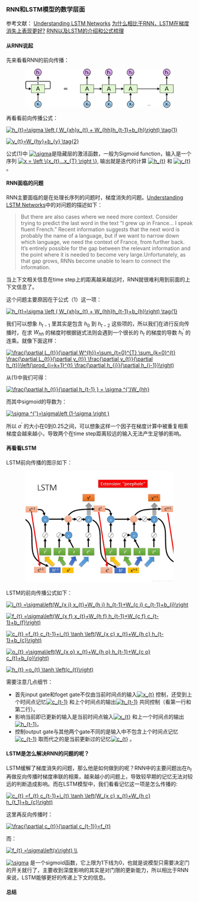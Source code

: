 ### RNN和LSTM模型的数学层面

参考文献：
[Understanding LSTM Networks]
[为什么相比于RNN，LSTM在梯度消失上表现更好?]
[RNN以及LSTM的介绍和公式梳理]

[Understanding LSTM Networks]: http://colah.github.io/posts/2015-08-Understanding-LSTMs/

[为什么相比于RNN，LSTM在梯度消失上表现更好?]: https://www.zhihu.com/question/44895610/answer/616818627

[RNN以及LSTM的介绍和公式梳理]: https://blog.csdn.net/dark_scope/article/details/47056361

#### 从RNN说起

先来看看RNN的前向传播：

<div align="center">
<img src="graph/RNN-unrolled.jpg" width=400>
</div>

再看看前向传播公式：

<a href="https://www.codecogs.com/eqnedit.php?latex=h_{t}=\sigma&space;\left&space;(&space;W_{xh}x_{t}&space;&plus;&space;W_{hh}h_{t-1}&plus;b_{h}\right)&space;\tag{1}" target="_blank"><img src="https://latex.codecogs.com/gif.latex?h_{t}=\sigma&space;\left&space;(&space;W_{xh}x_{t}&space;&plus;&space;W_{hh}h_{t-1}&plus;b_{h}\right)&space;\tag{1}" title="h_{t}=\sigma \left ( W_{xh}x_{t} + W_{hh}h_{t-1}+b_{h}\right) \tag{1}" /></a>

<a href="https://www.codecogs.com/eqnedit.php?latex=y_{t}=W_{hy}&plus;b_{y}&space;\tag{2}" target="_blank"><img src="https://latex.codecogs.com/gif.latex?y_{t}=W_{hy}&plus;b_{y}&space;\tag{2}" title="y_{t}=W_{hy}+b_{y} \tag{2}" /></a>

公式(1)中 <a href="https://www.codecogs.com/eqnedit.php?latex=\sigma" target="_blank"><img src="https://latex.codecogs.com/gif.latex?\sigma" title="\sigma" /></a>是隐藏层的激活函数，一般为Sigmoid function，输入是一个序列  <a href="https://www.codecogs.com/eqnedit.php?latex=x&space;=&space;\left&space;\{x_{t}...x_{T}&space;\right&space;\}" target="_blank"><img src="https://latex.codecogs.com/gif.latex?x&space;=&space;\left&space;\{x_{t}...x_{T}&space;\right&space;\}" title="x = \left \{x_{t}...x_{T} \right \}" /></a>, 输出就是迭代的计算 <a href="https://www.codecogs.com/eqnedit.php?latex=h_{t}" target="_blank"><img src="https://latex.codecogs.com/gif.latex?h_{t}" title="h_{t}" /></a> 和 <a href="https://www.codecogs.com/eqnedit.php?latex=y_{t}" target="_blank"><img src="https://latex.codecogs.com/gif.latex?y_{t}" title="y_{t}" /></a>。

#### RNN面临的问题
RNN主要面临的是在处理长序列的问题时，梯度消失的问题。[Understanding LSTM Networks]中的对问题的描述如下：
>But there are also cases where we need more context. Consider trying to predict the last word in the text “I grew up in France… I speak fluent French.” Recent information suggests that the next word is probably the name of a language, but if we want to narrow down which language, we need the context of France, from further back. It’s entirely possible for the gap between the relevant information and the point where it is needed to become very large.Unfortunately, as that gap grows, RNNs become unable to learn to connect the information.

当上下文相关信息在time step上的距离越来越远时，RNN就很难利用到前面的上下文信息了。


这个问题主要原因在于公式（1）这一项：


<a href="https://www.codecogs.com/eqnedit.php?latex=h_{t}=\sigma&space;\left&space;(&space;W_{xh}x_{t}&space;&plus;&space;W_{hh}h_{t-1}&plus;b_{h}\right)&space;\tag{1}" target="_blank"><img src="https://latex.codecogs.com/gif.latex?h_{t}=\sigma&space;\left&space;(&space;W_{xh}x_{t}&space;&plus;&space;W_{hh}h_{t-1}&plus;b_{h}\right)&space;\tag{1}" title="h_{t}=\sigma \left ( W_{xh}x_{t} + W_{hh}h_{t-1}+b_{h}\right) \tag{1}" /></a>

我们可以想象 $h_{t-1}$ 里其实是包含 $h_{0}$ 到 $h_{t-2}$ 这些项的，所以我们在进行反向传播时，在求 $W_{hh}$ 的梯度时根据链式法则会遇到一个很长的 $h_{t}$ 的梯度的导数 $h_{t}^{'}$ 的连乘。就像下面这样：

<a href="https://www.codecogs.com/eqnedit.php?latex=\frac{\partial&space;L_{t}}{\partial&space;W^{h}}=\sum_{t=0}^{T}&space;\sum_{k=0}^{t}&space;\frac{\partial&space;L_{t}}{\partial&space;y_{t}}&space;\frac{\partial&space;y_{t}}{\partial&space;h_{t}}\left(\prod_{j=k&plus;1}^{t}&space;\frac{\partial&space;h_{j}}{\partial&space;h_{j-1}}\right)" target="_blank"><img src="https://latex.codecogs.com/gif.latex?\frac{\partial&space;L_{t}}{\partial&space;W^{h}}=\sum_{t=0}^{T}&space;\sum_{k=0}^{t}&space;\frac{\partial&space;L_{t}}{\partial&space;y_{t}}&space;\frac{\partial&space;y_{t}}{\partial&space;h_{t}}\left(\prod_{j=k&plus;1}^{t}&space;\frac{\partial&space;h_{j}}{\partial&space;h_{j-1}}\right)" title="\frac{\partial L_{t}}{\partial W^{h}}=\sum_{t=0}^{T} \sum_{k=0}^{t} \frac{\partial L_{t}}{\partial y_{t}} \frac{\partial y_{t}}{\partial h_{t}}\left(\prod_{j=k+1}^{t} \frac{\partial h_{j}}{\partial h_{j-1}}\right)" /></a>

从(1)中我们可得：

<a href="https://www.codecogs.com/eqnedit.php?latex=\frac{\partial&space;h_{t}}{\partial&space;h_{t-1}&space;}&space;=&space;\sigma&space;^{'}W_{hh}" target="_blank"><img src="https://latex.codecogs.com/gif.latex?\frac{\partial&space;h_{t}}{\partial&space;h_{t-1}&space;}&space;=&space;\sigma&space;^{'}W_{hh}" title="\frac{\partial h_{t}}{\partial h_{t-1} } = \sigma ^{'}W_{hh}" /></a>

而其中sigmoid的导数为：

<a href="https://www.codecogs.com/eqnedit.php?latex=\sigma&space;^{'}=\sigma\left&space;(1-\sigma&space;\right&space;)" target="_blank"><img src="https://latex.codecogs.com/gif.latex?\sigma&space;^{'}=\sigma\left&space;(1-\sigma&space;\right&space;)" title="\sigma ^{'}=\sigma\left (1-\sigma \right )" /></a>

所以 $\sigma ^{'}$ 的大小在0到0.25之间，可以想象这样一个因子在梯度计算中被重复相乘梯度会越来越小，导致两个在time step距离较远的输入无法产生足够的影响。

#### 再看看LSTM
LSTM前向传播的图示如下：

<div align="center">
<img src="graph/lstm-lhy.jpg" width=400>
</div>

LSTM的前向传播公式如下：

<a href="https://www.codecogs.com/eqnedit.php?latex=i_{t}&space;=\sigma\left(W_{x&space;i}&space;x_{t}&plus;W_{h&space;i}&space;h_{t-1}&plus;W_{c&space;i}&space;c_{t-1}&plus;b_{i}\right" target="_blank"><img src="https://latex.codecogs.com/gif.latex?i_{t}&space;=\sigma\left(W_{x&space;i}&space;x_{t}&plus;W_{h&space;i}&space;h_{t-1}&plus;W_{c&space;i}&space;c_{t-1}&plus;b_{i}\right" title="i_{t} =\sigma\left(W_{x i} x_{t}+W_{h i} h_{t-1}+W_{c i} c_{t-1}+b_{i}\right" /></a>

<a href="https://www.codecogs.com/eqnedit.php?latex=f_{t}&space;=\sigma\left(W_{x&space;f}&space;x_{t}&plus;W_{h&space;f}&space;h_{t-1}&plus;W_{c&space;f}&space;c_{t-1}&plus;b_{f}\right)" target="_blank"><img src="https://latex.codecogs.com/gif.latex?f_{t}&space;=\sigma\left(W_{x&space;f}&space;x_{t}&plus;W_{h&space;f}&space;h_{t-1}&plus;W_{c&space;f}&space;c_{t-1}&plus;b_{f}\right)" title="f_{t} =\sigma\left(W_{x f} x_{t}+W_{h f} h_{t-1}+W_{c f} c_{t-1}+b_{f}\right)" /></a>

<a href="https://www.codecogs.com/eqnedit.php?latex=c_{t}&space;=f_{t}&space;c_{t-1}&plus;i_{t}&space;\tanh&space;\left(W_{x&space;c}&space;x_{t}&plus;W_{h&space;c}&space;h_{t-1}&plus;b_{c}\right)" target="_blank"><img src="https://latex.codecogs.com/gif.latex?c_{t}&space;=f_{t}&space;c_{t-1}&plus;i_{t}&space;\tanh&space;\left(W_{x&space;c}&space;x_{t}&plus;W_{h&space;c}&space;h_{t-1}&plus;b_{c}\right)" title="c_{t} =f_{t} c_{t-1}+i_{t} \tanh \left(W_{x c} x_{t}+W_{h c} h_{t-1}+b_{c}\right)" /></a>

<a href="https://www.codecogs.com/eqnedit.php?latex=o_{t}&space;=\sigma\left(W_{x&space;o}&space;x_{t}&plus;W_{h&space;o}&space;h_{t-1}&plus;W_{c&space;o}&space;c_{t}&plus;b_{o}\right)" target="_blank"><img src="https://latex.codecogs.com/gif.latex?o_{t}&space;=\sigma\left(W_{x&space;o}&space;x_{t}&plus;W_{h&space;o}&space;h_{t-1}&plus;W_{c&space;o}&space;c_{t}&plus;b_{o}\right)" title="o_{t} =\sigma\left(W_{x o} x_{t}+W_{h o} h_{t-1}+W_{c o} c_{t}+b_{o}\right)" /></a>

<a href="https://www.codecogs.com/eqnedit.php?latex=h_{t}&space;=o_{t}&space;\tanh&space;\left(c_{t}\right)" target="_blank"><img src="https://latex.codecogs.com/gif.latex?h_{t}&space;=o_{t}&space;\tanh&space;\left(c_{t}\right)" title="h_{t} =o_{t} \tanh \left(c_{t}\right)" /></a>

需要注意几点细节：
  * 首先input gate和foget gate不仅由当前时间点的输入<a href="https://www.codecogs.com/eqnedit.php?latex=x_{t}" target="_blank"><img src="https://latex.codecogs.com/gif.latex?x_{t}" title="x_{t}" /></a> 控制，还受到上个时间点记忆<a href="https://www.codecogs.com/eqnedit.php?latex=c_{t-1}" target="_blank"><img src="https://latex.codecogs.com/gif.latex?c_{t-1}" title="c_{t-1}" /></a> 和上个时间点的输出<a href="https://www.codecogs.com/eqnedit.php?latex=h_{t-1}" target="_blank"><img src="https://latex.codecogs.com/gif.latex?h_{t-1}" title="h_{t-1}" /></a> 共同控制（看第一行和第二行）。
  * 影响当前即已更新的输入是当前时间点输入<a href="https://www.codecogs.com/eqnedit.php?latex=x_{t}" target="_blank"><img src="https://latex.codecogs.com/gif.latex?x_{t}" title="x_{t}" /></a> 和上一个时间点的输出<a href="https://www.codecogs.com/eqnedit.php?latex=h_{t-1}" target="_blank"><img src="https://latex.codecogs.com/gif.latex?h_{t-1}" title="h_{t-1}" /></a>。
  * 控制output gate与其他两个gate不同的是输入中不包含上个时间点记忆<a href="https://www.codecogs.com/eqnedit.php?latex=c_{t-1}" target="_blank"><img src="https://latex.codecogs.com/gif.latex?c_{t-1}" title="c_{t-1}" /></a> 取而代之的是当前更新过的记忆<a href="https://www.codecogs.com/eqnedit.php?latex=c_{t}" target="_blank"><img src="https://latex.codecogs.com/gif.latex?c_{t}" title="c_{t}" /></a> 。

#### LSTM是怎么解决RNN的问题的呢？
LSTM缓解了梯度消失的问题，那么他是如何做到的呢？RNN中的主要问题出在$h_{t}$ 再做反向传播时梯度串联的相乘，越来越小的问题上，导致较早期的记忆无法对较远的判断造成影响。而在LSTM模型中，我们看看记忆这一项是怎么传播的:

<a href="https://www.codecogs.com/eqnedit.php?latex=c_{t}&space;=f_{t}&space;c_{t-1}&plus;i_{t}&space;\tanh&space;\left(W_{x&space;c}&space;x_{t}&plus;W_{h&space;c}&space;h_{t_1}&plus;b_{c}\right)" target="_blank"><img src="https://latex.codecogs.com/gif.latex?c_{t}&space;=f_{t}&space;c_{t-1}&plus;i_{t}&space;\tanh&space;\left(W_{x&space;c}&space;x_{t}&plus;W_{h&space;c}&space;h_{t_1}&plus;b_{c}\right)" title="c_{t} =f_{t} c_{t-1}+i_{t} \tanh \left(W_{x c} x_{t}+W_{h c} h_{t_1}+b_{c}\right)" /></a>

这里再反向传播时：

<a href="https://www.codecogs.com/eqnedit.php?latex=\frac{\partial&space;c_{t}}{\partial&space;c_{t-1}}=f_{t}" target="_blank"><img src="https://latex.codecogs.com/gif.latex?\frac{\partial&space;c_{t}}{\partial&space;c_{t-1}}=f_{t}" title="\frac{\partial c_{t}}{\partial c_{t-1}}=f_{t}" /></a>

而：

<a href="https://www.codecogs.com/eqnedit.php?latex=f_{t}&space;=\sigma\left(x\right)&space;\\" target="_blank"><img src="https://latex.codecogs.com/gif.latex?f_{t}&space;=\sigma\left(x\right)&space;\\" title="f_{t} =\sigma\left(x\right) \\" /></a>

<a href="https://www.codecogs.com/eqnedit.php?latex=\sigma" target="_blank"><img src="https://latex.codecogs.com/gif.latex?\sigma" title="\sigma" /></a> 是一个sigmoid函数，它上限为1下线为0，也就是说模型只需要决定门的开关就行了，主要收到深度影响的其实是对门限的更新能力，所以相比于RNN来说，LSTM能够更好的传递上下文的信息。

#### 总结
